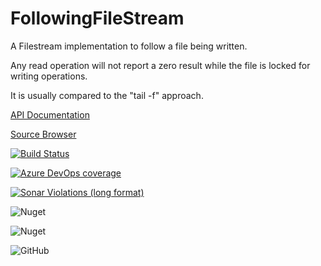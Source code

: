 # FollowingFileStream

A Filestream implementation to follow a file being written.

Any read operation will not report a zero result while the file is locked for writing operations.

It is usually compared to the "tail -f" approach.

[API Documentation](https://followingfilestream.azurewebsites.net/api-doc)

[Source Browser](https://followingfilestream.azurewebsites.net/#FollowingFileStream/)

[![Build Status](https://dev.azure.com/manandre/manandre/_apis/build/status/manandre.FollowingFileStream?branchName=master)](https://dev.azure.com/manandre/manandre/_build/latest?definitionId=1&branchName=master)

[![Azure DevOps coverage](https://img.shields.io/azure-devops/coverage/manandre/manandre/1)](https://dev.azure.com/manandre/manandre/_build/latest?definitionId=1&branchName=master&view=codecoverage-tab)

[![Sonar Violations (long format)](https://img.shields.io/sonar/violations/manandre_FollowingFileStream?format=long&server=https%3A%2F%2Fsonarcloud.io)](https://sonarcloud.io/dashboard?id=manandre_FollowingFileStream)

![Nuget](https://img.shields.io/nuget/v/FollowingFileStream)

![Nuget](https://img.shields.io/nuget/dt/FollowingFileStream)

![GitHub](https://img.shields.io/github/license/manandre/FollowingFileStream)

